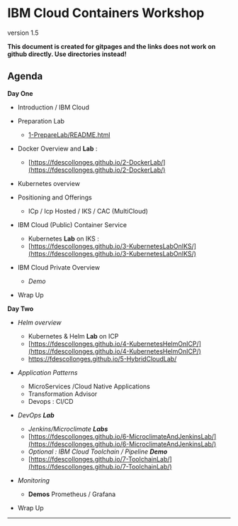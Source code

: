 # IBM Cloud Containers Workshop

version 1.5

**This document is created for gitpages and the links does not work on github directly. Use directories instead!**

## Agenda
**Day One**
+ Introduction / IBM Cloud
+ Preparation Lab
  + [1-PrepareLab/README.html](1-PrepareLab/README.html)
+ Docker Overview and **Lab** :
  + [https://fdescollonges.github.io/2-DockerLab/](https://fdescollonges.github.io/2-DockerLab/)

+ Kubernetes overview

+ Positioning and Offerings
    + ICp / Icp Hosted / IKS / CAC (MultiCloud)

+ IBM Cloud (Public) Container Service
  + Kubernetes **Lab** on IKS :
  + [https://fdescollonges.github.io/3-KubernetesLabOnIKS/](https://fdescollonges.github.io/3-KubernetesLabOnIKS/)
+ IBM Cloud Private Overview
  +   _Demo_
+ Wrap Up

**Day Two**
+ _Helm overview_
  + Kubernetes & Helm **Lab** on ICP
  + [https://fdescollonges.github.io/4-KubernetesHelmOnICP/](https://fdescollonges.github.io/4-KubernetesHelmOnICP/)
  + <https://fdescollonges.github.io/5-HybridCloudLab/>
+ _Application Patterns_
  + MicroServices /Cloud Native Applications
  + Transformation Advisor
  + Devops : CI/CD
+ _DevOps **Lab**_
  + _Jenkins/Microclimate **Labs**_
  + [https://fdescollonges.github.io/6-MicroclimateAndJenkinsLab/](https://fdescollonges.github.io/6-MicroclimateAndJenkinsLab/)
  + _Optional : IBM Cloud Toolchain / Pipeline **Demo**_
  + [https://fdescollonges.github.io/7-ToolchainLab/](https://fdescollonges.github.io/7-ToolchainLab/)

+ _Monitoring_
  + **Demos** Prometheus / Grafana

+ Wrap Up

---
